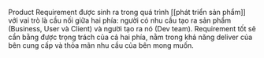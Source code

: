 Product Requirement được sinh ra trong quá trình [[phát triển sản phẩm]] với vai trò là cầu nối giữa hai phía: người có nhu cầu tạo ra sản phẩm (Business, User và Client) và người tạo ra nó (Dev team). Requirement tốt sẽ cần bằng được trọng trách của cả hai phía, nằm trong khả năng deliver của bên cung cấp và thỏa mãn nhu cầu của bên mong muốn.